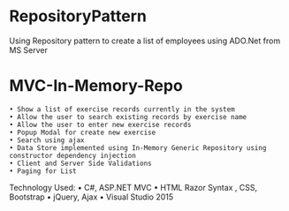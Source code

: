 # RepositoryPattern
Using Repository pattern to create a list of employees using ADO.Net from MS Server
# MVC-In-Memory-Repo
	• Show a list of exercise records currently in the system
	• Allow the user to search existing records by exercise name
	• Allow the user to enter new exercise records
	• Popup Modal for create new exercise
	• Search using ajax
	• Data Store implemented using In-Memory Generic Repository using constructor dependency injection
	• Client and Server Side Validations
	• Paging for List
Technology Used:
	• C#, ASP.NET MVC
	• HTML Razor Syntax , CSS, Bootstrap
	• jQuery, Ajax
	• Visual Studio 2015
